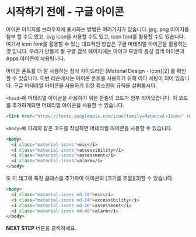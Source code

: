 # 시작하기 전에 - 구글 아이콘
아이콘 이미지를 브라우저에 표시하는 방법은 여러가지가 있습니다. jpg, png 이미지를 첨부 할 수도 있고, svg icon을 사용할 수도 있고, icon font를 활용할 수도 있습니다. 여기서 icon font를 활용할 수 있는 대표적인 방법은 구글 머테리얼 아이콘을 활용하는 것 입니다. 우리가 만들게 될 구글 검색 페이지에는 마이크 모양의 음성 검색 아이콘과 Apps 아이콘이 사용됩니다.

아이콘 폰트를 더 잘 사용하는 정식 가이드라인 [Material Design - Icon][2] 를 확인할 수 있습니다. 이번 레슨에서는 아이콘 폰트를 사용하기 위해 이미 세팅이 되어 있습니다. 구글 머테리얼 아이콘을 사용하기 위한 최소한의 규칙을 살펴봅시다.

`<head>`에 머테리얼 아이콘을 사용하기 위한 한줄의 코드가 첨부 되어있습니다. 이 코드를 추가하게되면 머테리얼 아이콘을 사용할 수 있습니다. 

```html
<link href="https://fonts.googleapis.com/icon?family=Material+Icons" rel="stylesheet">
```



`<body>`에 아래와 같은 코드를 작성하면 머테리얼 아이콘을 사용할 수 있습니다.

```html
<body>
  <i class="material-icons">mic</i>
  <i class="material-icons">accessibility</i>
  <i class="material-icons">assessment</i>
  <i class="material-icons">alarm</i>    
</body>
```

또 이 태그에 특정 클래스를 추가하여 아이콘의 [크기를 조절][3]할 수 있습니다. 
```html
<body>
  <i class="material-icons md-18">mic</i>
  <i class="material-icons md-24">accessibility</i>
  <i class="material-icons md-36">assessment</i>
  <i class="material-icons md-48">alarm</i>
</body>
```




**NEXT STEP** 버튼을 클릭하세요.
